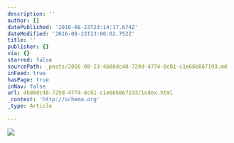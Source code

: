 ```yaml
---
description: ''
author: []
datePublished: '2016-08-23T23:14:17.674Z'
dateModified: '2016-08-23T23:06:02.752Z'
title: ''
publisher: {}
via: {}
starred: false
sourcePath: _posts/2016-08-23-4b88dc48-729d-4774-8c01-c1e66b867193.md
inFeed: true
hasPage: true
inNav: false
url: 4b88dc48-729d-4774-8c01-c1e66b867193/index.html
_context: 'http://schema.org'
_type: Article

---
```

![](https://the-grid-user-content.s3-us-west-2.amazonaws.com/ee0e44f5-e153-4b6f-9ec1-5ed96973e76f.jpg)